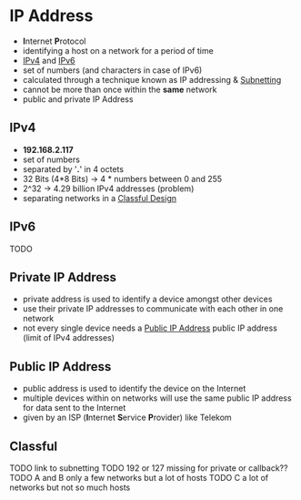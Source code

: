 # IP Address
- **I**nternet **P**rotocol
- identifying a host on a network for a period of time
- [IPv4](IP-Address.md#IPv4) and [IPv6](IP-Address.md#IPv6)
- set of numbers (and characters in case of IPv6)
-  calculated through a technique known as IP addressing & [Subnetting](Subnetting.md)
-  cannot be more than once within the **same** network
-  public and private IP Address

## IPv4
- **192.168.2.117**
- set of numbers
- separated by '**.**' in 4 octets
- 32 Bits (4\*8 Bits) -> 4 \* numbers between 0 and 255
- 2^32 -> 4.29 billion IPv4 addresses (problem)
- separating networks in a [Classful Design](IP-Address.md#Classful)


## IPv6
TODO

## Private IP Address
- private address is used to identify a device amongst other devices
- use their private IP addresses to communicate with each other in one network
- not every single device needs a [Public IP Address](IP-Address.md#Public%20IP%20Address) public IP address (limit of IPv4 addresses) 

## Public IP Address
- public address is used to identify the device on the Internet
- multiple devices within on networks will use the same public IP address for data sent to the Internet
- given by an ISP (**I**nternet **S**ervice **P**rovider) like Telekom 



## Classful
TODO link to subnetting
TODO 192 or 127 missing for private or callback??
TODO A and B only a few networks but a lot of hosts
TODO C a lot of networks but not so much hosts